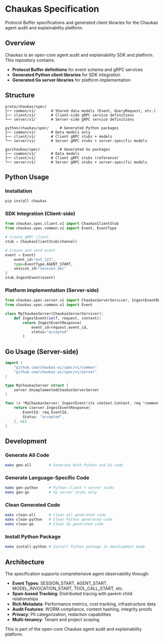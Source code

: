 # Chaukas Specification

Protocol Buffer specifications and generated client libraries for the Chaukas agent audit and explainability platform.

## Overview

Chaukas is an open-core agent audit and explainability SDK and platform. This repository contains:

- **Protocol Buffer definitions** for event schema and gRPC services
- **Generated Python client libraries** for SDK integration
- **Generated Go server libraries** for platform implementation

## Structure

```
proto/chaukas/spec/
├── common/v1/       # Shared data models (Event, QueryRequest, etc.)
├── client/v1/       # Client-side gRPC service definitions  
└── server/v1/       # Server-side gRPC service definitions

python/chaukas/spec/     # Generated Python packages
├── common/v1/       # Data models only
├── client/v1/       # Client gRPC stubs + models
└── server/v1/       # Server gRPC stubs + server-specific models

go/chaukas/spec/         # Generated Go packages  
├── common/v1/       # Data models
├── client/v1/       # Client gRPC stubs (reference)
└── server/v1/       # Server gRPC stubs + server-specific models
```

## Python Usage

### Installation
```bash
pip install chaukas
```

### SDK Integration (Client-side)
```python
from chaukas.spec.client.v1 import ChaukasClientStub
from chaukas.spec.common.v1 import Event, EventType

# Create gRPC client
stub = ChaukasClientStub(channel)

# Create and send event
event = Event(
    event_id="evt_123",
    type=EventType.AGENT_START,
    session_id="session_abc"
)
stub.IngestEvent(event)
```

### Platform Implementation (Server-side)
```python
from chaukas.spec.server.v1 import ChaukasServerServicer, IngestEventResponse
from chaukas.spec.common.v1 import Event

class MyChaukasServer(ChaukasServerServicer):
    def IngestEvent(self, request, context):
        return IngestEventResponse(
            event_id=request.event_id,
            status="accepted"
        )
```

## Go Usage (Server-side)

```go
import (
    "github.com/chaukas-ai/spec/v1/common"
    "github.com/chaukas-ai/spec/v1/server"
)

type MyChaukasServer struct {
    server.UnimplementedChaukasServerServer
}

func (s *MyChaukasServer) IngestEvent(ctx context.Context, req *common.Event) (*server.IngestEventResponse, error) {
    return &server.IngestEventResponse{
        EventId: req.EventId,
        Status: "accepted",
    }, nil
}
```

## Development

### Generate All Code
```bash
make gen-all        # Generate both Python and Go code
```

### Generate Language-Specific Code
```bash
make gen-python     # Python client + server stubs
make gen-go         # Go server stubs only
```

### Clean Generated Code
```bash
make clean-all      # Clean all generated code
make clean-python   # Clean Python generated code
make clean-go       # Clean Go generated code
```

### Install Python Package
```bash
make install-python # Install Python package in development mode
```

## Architecture

The specification supports comprehensive agent observability through:

- **Event Types**: SESSION_START, AGENT_START, MODEL_INVOCATION_START, TOOL_CALL_START, etc.
- **Span-based Tracking**: Distributed tracing with parent-child relationships
- **Rich Metadata**: Performance metrics, cost tracking, infrastructure data
- **Audit Features**: WORM compliance, content hashing, integrity proofs
- **Privacy**: PII categorization, redaction capabilities
- **Multi-tenancy**: Tenant and project scoping

This is part of the open-core Chaukas agent audit and explainability platform.